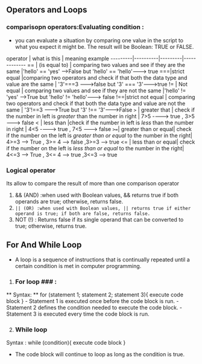 ## Operators and Loops ##

### comparisopn operators:Evaluating condition :
- you can evaluate a situation by comparing one value in the script to what you expect it might be. The result will be Boolean: TRUE or FALSE.

operator | what is this  | meaning example 
---------|----------|---------|-------------
== | (is equal to) | comparing two values and see if they are the same |'hello' == 'yes' -->False but 'hello' == 'hello'---> true
===|strict equal |comparing two operators and check if that both the data type and value are the same | '3'===3 --->false but '3' === '3'--->true
!= | Not equal | comparing two values and see if they are not the same |'hello' != 'yes' -->True but 'hello' != 'hello'---> false
!==|strict not equal | comparing two operators and check if that both the data type and value are not the same | '3'!==3 --->True  but '3' !== '3'--->False 
 `>` | greater that | check if the number in left is *greater* than the number in right | 7>5 ----> true , 3>5 ---> false 
< | less than |check if the number in left is *less* than the number in right | 4<5 ----> true , 7<5 ---> false 
`>=`| greater than or equal| check if the number on the left is *greater than or equal* to the number in the right| 4>=3 --> True , 3>= 4 --> false ,3>=3 --> true
<= | less than or equal| check if the number on the left is *less than or equal* to the number in the right| 4<=3 --> True  , 3<= 4 --> true  ,3<=3 --> true

### Logical operator ###
Its allow to compare the result of more than one comparison operator 

1. && (AND) :when used with Boolean values, && returns true if both operands are true; otherwise, returns false.
1. `|| (OR) :when used with Boolean values, || returns true if either operand is true; if both are false, returns false.`
1. NOT (!) : Returns false if its single operand that can be converted to true; otherwise, returns true.

## For And While Loop ##
- A loop is a sequence of instructions that is continually repeated until a certain condition is met in computer programming.
 
1.  ### For loop ### :
** Syntax: **
for (statement 1; statement 2; statement 3){
 execute code block
}
    - Statement 1 is executed once before the code block is run.
    - Statement 2 defines the condition needed to execute the code block.
    - Statement 3 is executed every time the code block is run.

 2. ### While loop ###
   Syntax :
  while (condition){
 execute code block
}
- The code block will continue to loop as long as the condition is true.


